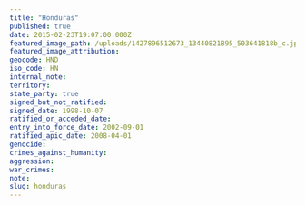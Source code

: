 ```yaml
---
title: "Honduras"
published: true
date: 2015-02-23T19:07:00.000Z
featured_image_path: /uploads/1427896512673_13440821895_503641818b_c.jpg
featured_image_attribution:
geocode: HND
iso_code: HN
internal_note:
territory:
state_party: true
signed_but_not_ratified:
signed_date: 1998-10-07
ratified_or_acceded_date:
entry_into_force_date: 2002-09-01
ratified_apic_date: 2008-04-01
genocide:
crimes_against_humanity:
aggression:
war_crimes:
note:
slug: honduras
---
```

